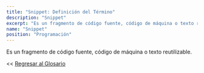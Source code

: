 ```yaml
---
title: "Snippet: Definición del Término"
description: "Snippet"
excerpt: "Es un fragmento de código fuente, código de máquina o texto reutilizable."
name: "Snippet"
position: "Programación"
---
```


Es un fragmento de código fuente, código de máquina o texto reutilizable.

<< [Regresar al Glosario](/glosario/ "Regresar a la Página Principal del Glosario")